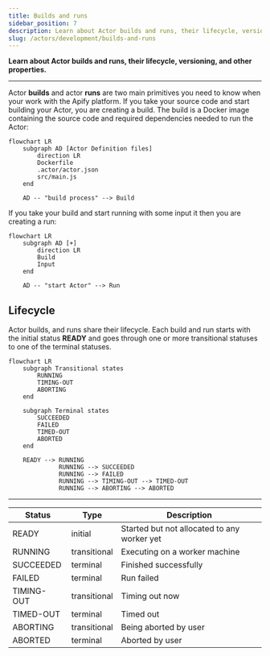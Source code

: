 ```yaml
---
title: Builds and runs
sidebar_position: 7
description: Learn about Actor builds and runs, their lifecycle, versioning, and other properties.
slug: /actors/development/builds-and-runs
---
```


**Learn about Actor builds and runs, their lifecycle, versioning, and other properties.**

---

Actor **builds** and actor **runs** are two main primitives you need to know when your work with the Apify platform. If you take your source code and start building your Actor, you are creating a build. The build is a Docker image containing the source code and required dependencies needed to run the Actor:

```mermaid
flowchart LR
    subgraph AD [Actor Definition files]
        direction LR
        Dockerfile
        .actor/actor.json
        src/main.js
    end

    AD -- "build process" --> Build
```

If you take your build and start running with some input it then you are creating a run:

```mermaid
flowchart LR
    subgraph AD [+]
        direction LR
        Build
        Input
    end

    AD -- "start Actor" --> Run
```

## [](#lifecycle)Lifecycle

Actor builds, and runs share their lifecycle. Each build and run starts with the initial status **READY** and goes through one or more transitional statuses to one of the terminal statuses.

```mermaid
flowchart LR
    subgraph Transitional states
        RUNNING
        TIMING-OUT
        ABORTING
    end

    subgraph Terminal states
        SUCCEEDED
        FAILED
        TIMED-OUT
        ABORTED
    end

    READY --> RUNNING
              RUNNING --> SUCCEEDED
              RUNNING --> FAILED
              RUNNING --> TIMING-OUT --> TIMED-OUT
              RUNNING --> ABORTING --> ABORTED
```

---

| Status     | Type         | Description                                 |
|------------|--------------|---------------------------------------------|
| READY      | initial      | Started but not allocated to any worker yet |
| RUNNING    | transitional | Executing on a worker machine               |
| SUCCEEDED  | terminal     | Finished successfully                       |
| FAILED     | terminal     | Run failed                                  |
| TIMING-OUT | transitional | Timing out now                              |
| TIMED-OUT  | terminal     | Timed out                                   |
| ABORTING   | transitional | Being aborted by user                       |
| ABORTED    | terminal     | Aborted by user                             |

  